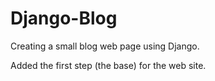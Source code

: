 # Django-Blog
Creating a small blog web page using Django.

Added the first step (the base) for the web site.